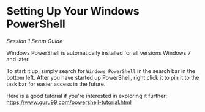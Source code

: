 # Setting Up Your Windows PowerShell
*Session 1 Setup Guide*

Windows PowerShell is automatically installed for all versions Windows 7 and later. 

To start it up, simply search for ```Windows PowerShell``` in the search bar in the bottom left. After you have started up PowerShell, right click it to pin it to the task bar for easier access in the future.

Here is a good tutorial if you're interested in exploring it further:
https://www.guru99.com/powershell-tutorial.html
